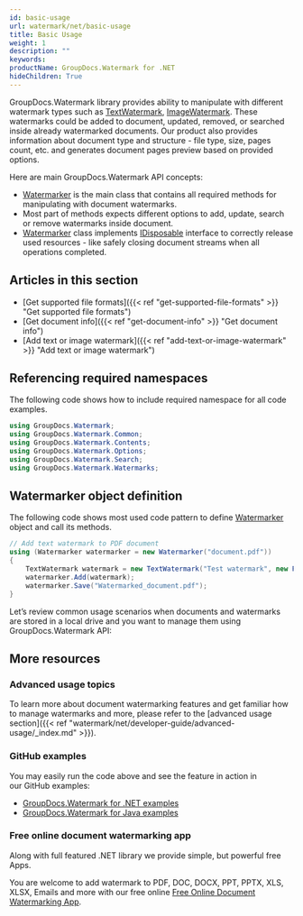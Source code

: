 ```yaml
---
id: basic-usage
url: watermark/net/basic-usage
title: Basic Usage
weight: 1
description: ""
keywords: 
productName: GroupDocs.Watermark for .NET
hideChildren: True
---
```

GroupDocs.Watermark library provides ability to manipulate with different watermark types such as [TextWatermark](https://reference.groupdocs.com/net/watermark/groupdocs.watermark.watermarks/textwatermark), [ImageWatermark](https://reference.groupdocs.com/net/watermark/groupdocs.watermark.watermarks/imagewatermark). These watermarks could be added to document, updated, removed, or searched inside already watermarked documents. Our product also provides information about document type and structure - file type, size, pages count, etc. and generates document pages preview based on provided options.  

Here are main GroupDocs.Watermark API concepts:

* [Watermarker](https://reference.groupdocs.com/net/watermark/groupdocs.watermark/watermarker) is the main class that contains all required methods for manipulating with document watermarks.
* Most part of methods expects different options to add, update, search or remove watermarks inside document.
* [Watermarker](https://reference.groupdocs.com/net/watermark/groupdocs.watermark/watermarker) class implements [IDisposable](https://docs.microsoft.com/en-us/dotnet/api/system.idisposable) interface to correctly release used resources - like safely closing document streams when all operations completed.

## Articles in this section

* [Get supported file formats]({{< ref "get-supported-file-formats" >}} "Get supported file formats")
* [Get document info]({{< ref "get-document-info" >}} "Get document info")
* [Add text or image watermark]({{< ref "add-text-or-image-watermark" >}} "Add text or image watermark")

## Referencing required namespaces

The following code shows how to include required namespace for all code examples.  

```csharp
using GroupDocs.Watermark;
using GroupDocs.Watermark.Common;
using GroupDocs.Watermark.Contents;
using GroupDocs.Watermark.Options;
using GroupDocs.Watermark.Search;
using GroupDocs.Watermark.Watermarks;
```

## Watermarker object definition

The following code shows most used code pattern to define [Watermarker](https://reference.groupdocs.com/net/watermark/groupdocs.watermark/watermarker) object and call its methods.

```csharp
// Add text watermark to PDF document
using (Watermarker watermarker = new Watermarker("document.pdf"))
{
    TextWatermark watermark = new TextWatermark("Test watermark", new Font("Arial", 36, FontStyle.Bold | FontStyle.Italic));
    watermarker.Add(watermark);
    watermarker.Save("Watermarked_document.pdf");
}
```

Let’s review common usage scenarios when documents and watermarks are stored in a local drive and you want to manage them using GroupDocs.Watermark API:

## More resources

### Advanced usage topics

To learn more about document watermarking features and get familiar how to manage watermarks and more, please refer to the [advanced usage section]({{< ref "watermark/net/developer-guide/advanced-usage/_index.md" >}}).

### GitHub examples

You may easily run the code above and see the feature in action in our GitHub examples:

* [GroupDocs.Watermark for .NET examples](https://github.com/groupdocs-watermark/GroupDocs.Watermark-for-.NET)
* [GroupDocs.Watermark for Java examples](https://github.com/groupdocs-watermark/GroupDocs.Watermark-for-Java)

### Free online document watermarking app

Along with full featured .NET library we provide simple, but powerful free Apps.

You are welcome to add watermark to PDF, DOC, DOCX, PPT, PPTX, XLS, XLSX, Emails and more with our free online [Free Online Document Watermarking App](https://products.groupdocs.app/watermark).
